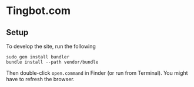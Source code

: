 # Tingbot.com

## Setup

To develop the site, run the following

    sudo gem install bundler
    bundle install --path vendor/bundle

Then double-click `open.command` in Finder (or run from Terminal). You might have to refresh the browser.
